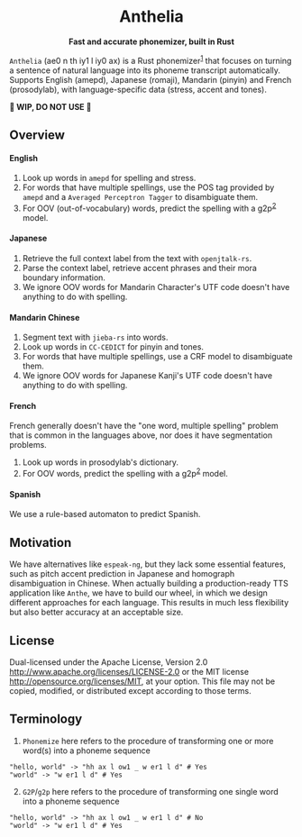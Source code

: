 <div align="center">

# Anthelia

**Fast and accurate phonemizer, built in Rust**

</div>

`Anthelia` (ae0 n th iy1 l iy0 ax) is a Rust phonemizer<sup>[1](#terminology)</sup> that focuses on turning a sentence of natural language into its phoneme transcript automatically. Supports English (amepd), Japanese (romaji), Mandarin (pinyin) and French (prosodylab), with language-specific data (stress, accent and tones).

**🚧 WIP, DO NOT USE 🚧**

## Overview

#### English

1. Look up words in `amepd` for spelling and stress.
2. For words that have multiple spellings, use the POS tag provided by `amepd` and a `Averaged Perceptron Tagger` to disambiguate them.
3. For OOV (out-of-vocabulary) words, predict the spelling with a g2p<sup>[2](#terminology)</sup> model.

#### Japanese

1. Retrieve the full context label from the text with `openjtalk-rs`.
2. Parse the context label, retrieve accent phrases and their mora boundary information.
3. We ignore OOV words for Mandarin Character's UTF code doesn't have anything to do with spelling.

#### Mandarin Chinese

1. Segment text with `jieba-rs` into words.
2. Look up words in `CC-CEDICT` for pinyin and tones.
3. For words that have multiple spellings, use a CRF model to disambiguate them.
4. We ignore OOV words for Japanese Kanji's UTF code doesn't have anything to do with spelling.

#### French

French generally doesn't have the "one word, multiple spelling" problem that is common in the languages above, nor does it have segmentation problems.
1. Look up words in prosodylab's dictionary.
2. For OOV words, predict the spelling with a g2p<sup>[2](#terminology)</sup> model.

#### Spanish

We use a rule-based automaton to predict Spanish.

## Motivation

We have alternatives like `espeak-ng`, but they lack some essential features, such as pitch accent prediction in Japanese and homograph disambiguation in Chinese. When actually building a production-ready TTS application like `Anthe`, we have to build our wheel, in which we design different approaches for each language. This results in much less flexibility but also better accuracy at an acceptable size.

## License

Dual-licensed under the Apache License, Version 2.0 http://www.apache.org/licenses/LICENSE-2.0 or the MIT license http://opensource.org/licenses/MIT, at your option. This file may not be copied, modified, or distributed except according to those terms.

## Terminology

1. `Phonemize` here refers to the procedure of transforming one or more word(s) into a phoneme sequence

```
"hello, world" -> "hh ax l ow1 _ w er1 l d" # Yes
"world" -> "w er1 l d" # Yes
```
2. `G2P`/`g2p` here refers to the procedure of transforming one single word into a phoneme sequence

```
"hello, world" -> "hh ax l ow1 _ w er1 l d" # No
"world" -> "w er1 l d" # Yes
```